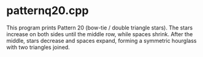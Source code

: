 # patternq20.cpp
This program prints Pattern 20 (bow-tie / double triangle stars). The stars increase on both sides until the middle row, while spaces shrink. After the middle, stars decrease and spaces expand, forming a symmetric hourglass with two triangles joined.
